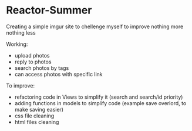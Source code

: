 # Reactor-Summer
Creating a simple imgur site to chellenge myself to improve nothing more nothing less

Working:

- upload photos
- reply to photos
- search photos by tags
- can access photos with specific link

To improve:

- refactoring code in Views to simplify it (search and search/id priority)
- adding functions in models to simplify code (example save overlord, to make saving easier)
- css file cleaning
- html files cleaning
